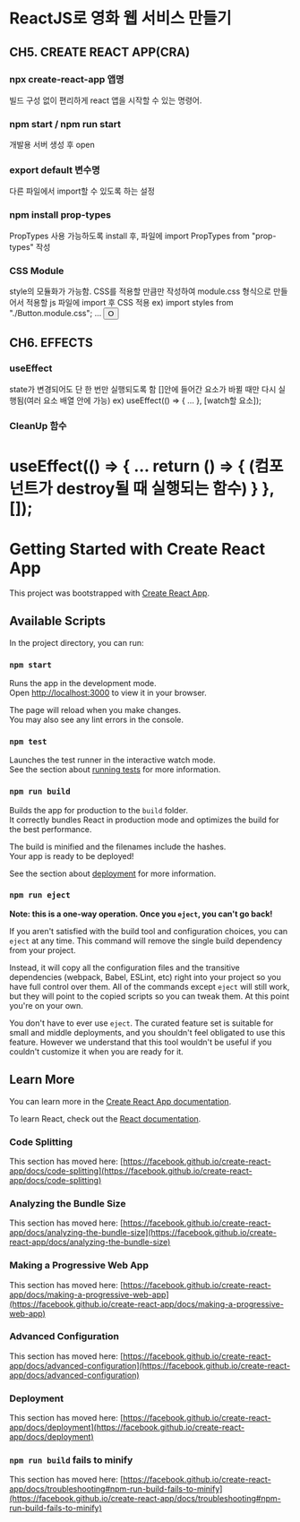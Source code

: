# ReactJS로 영화 웹 서비스 만들기

## CH5. CREATE REACT APP(CRA)

### npx create-react-app 앱명
빌드 구성 없이 편리하게 react 앱을 시작할 수 있는 명령어.

### npm start / npm run start
개발용 서버 생성 후 open

### export default 변수명
다른 파일에서 import할 수 있도록 하는 설정

### npm install prop-types
PropTypes 사용 가능하도록 install 후,
파일에 import PropTypes from "prop-types" 작성

### CSS Module
style의 모듈화가 가능함.
CSS를 적용할 만큼만 작성하여 module.css 형식으로 만들어서 적용할 js 파일에 import 후 CSS 적용
ex) import styles from "./Button.module.css";
...
<button className="styles.btn">O</button>

## CH6. EFFECTS

### useEffect
state가 변경되어도 단 한 번만 실행되도록 함
[]안에 들어간 요소가 바뀔 때만 다시 실행됨(여러 요소 배열 안에 가능)
ex) useEffect(() => {
    ...
}, [watch할 요소]);

### CleanUp 함수
useEffect(() => {
    ...
    return () => {
        (컴포넌트가 destroy될 때 실행되는 함수)
    }
}, []);
=========================================================

# Getting Started with Create React App

This project was bootstrapped with [Create React App](https://github.com/facebook/create-react-app).

## Available Scripts

In the project directory, you can run:

### `npm start`

Runs the app in the development mode.\
Open [http://localhost:3000](http://localhost:3000) to view it in your browser.

The page will reload when you make changes.\
You may also see any lint errors in the console.

### `npm test`

Launches the test runner in the interactive watch mode.\
See the section about [running tests](https://facebook.github.io/create-react-app/docs/running-tests) for more information.

### `npm run build`

Builds the app for production to the `build` folder.\
It correctly bundles React in production mode and optimizes the build for the best performance.

The build is minified and the filenames include the hashes.\
Your app is ready to be deployed!

See the section about [deployment](https://facebook.github.io/create-react-app/docs/deployment) for more information.

### `npm run eject`

**Note: this is a one-way operation. Once you `eject`, you can't go back!**

If you aren't satisfied with the build tool and configuration choices, you can `eject` at any time. This command will remove the single build dependency from your project.

Instead, it will copy all the configuration files and the transitive dependencies (webpack, Babel, ESLint, etc) right into your project so you have full control over them. All of the commands except `eject` will still work, but they will point to the copied scripts so you can tweak them. At this point you're on your own.

You don't have to ever use `eject`. The curated feature set is suitable for small and middle deployments, and you shouldn't feel obligated to use this feature. However we understand that this tool wouldn't be useful if you couldn't customize it when you are ready for it.

## Learn More

You can learn more in the [Create React App documentation](https://facebook.github.io/create-react-app/docs/getting-started).

To learn React, check out the [React documentation](https://reactjs.org/).

### Code Splitting

This section has moved here: [https://facebook.github.io/create-react-app/docs/code-splitting](https://facebook.github.io/create-react-app/docs/code-splitting)

### Analyzing the Bundle Size

This section has moved here: [https://facebook.github.io/create-react-app/docs/analyzing-the-bundle-size](https://facebook.github.io/create-react-app/docs/analyzing-the-bundle-size)

### Making a Progressive Web App

This section has moved here: [https://facebook.github.io/create-react-app/docs/making-a-progressive-web-app](https://facebook.github.io/create-react-app/docs/making-a-progressive-web-app)

### Advanced Configuration

This section has moved here: [https://facebook.github.io/create-react-app/docs/advanced-configuration](https://facebook.github.io/create-react-app/docs/advanced-configuration)

### Deployment

This section has moved here: [https://facebook.github.io/create-react-app/docs/deployment](https://facebook.github.io/create-react-app/docs/deployment)

### `npm run build` fails to minify

This section has moved here: [https://facebook.github.io/create-react-app/docs/troubleshooting#npm-run-build-fails-to-minify](https://facebook.github.io/create-react-app/docs/troubleshooting#npm-run-build-fails-to-minify)
